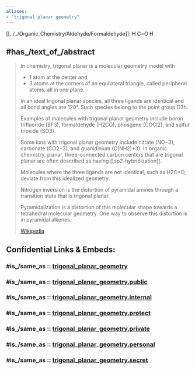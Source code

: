 ```yaml
---
aliases:
- "trigonal planar geometry"
---
```


[[../../Organic_Chemistry/Aldehyde/Formaldehyde]]: 
H
  C=O
H

## #has_/text_of_/abstract 

> In chemistry, trigonal planar is a molecular geometry model with 
> - 1 atom at the center and 
> - 3 atoms at the corners of an equilateral triangle, called peripheral atoms, 
> all in one plane. 
> 
> In an ideal trigonal planar species, all three ligands are identical and all bond angles are 120°. 
> Such species belong to the point group D3h. 
> 
> Examples of molecules with trigonal planar geometry include boron trifluoride (BF3), 
> formaldehyde (H2CO), phosgene (COCl2), and sulfur trioxide (SO3). 
> 
> Some ions with trigonal planar geometry include nitrate (NO−3), carbonate (CO2−3), 
> and guanidinium (C(NH2)+3). 
> In organic chemistry, planar, three-connected carbon centers that are trigonal planar 
> are often described as having [[sp2-hybridization]].
>
> Molecules where the three ligands are not identical, such as H2C=O, 
> deviate from this idealized geometry. 
> 
> Nitrogen inversion is the distortion of pyramidal amines through a transition state that is trigonal planar.
>
> Pyramidalization is a distortion of this molecular shape towards a tetrahedral molecular geometry. 
> One way to observe this distortion is in pyramidal alkenes.
>
> [Wikipedia](https://en.wikipedia.org/wiki/Trigonal%20planar%20molecular%20geometry)


## Confidential Links & Embeds: 

### #is_/same_as :: [trigonal_planar_geometry](/_Standards/Chemistry/Chemical_Element/Group-15-Nitrogen/trigonal_planar_geometry.md) 

### #is_/same_as :: [trigonal_planar_geometry.public](/_public/Chemistry/Chemical_Element/Group-15-Nitrogen/trigonal_planar_geometry.public.md) 

### #is_/same_as :: [trigonal_planar_geometry.internal](/_internal/Chemistry/Chemical_Element/Group-15-Nitrogen/trigonal_planar_geometry.internal.md) 

### #is_/same_as :: [trigonal_planar_geometry.protect](/_protect/Chemistry/Chemical_Element/Group-15-Nitrogen/trigonal_planar_geometry.protect.md) 

### #is_/same_as :: [trigonal_planar_geometry.private](/_private/Chemistry/Chemical_Element/Group-15-Nitrogen/trigonal_planar_geometry.private.md) 

### #is_/same_as :: [trigonal_planar_geometry.personal](/_personal/Chemistry/Chemical_Element/Group-15-Nitrogen/trigonal_planar_geometry.personal.md) 

### #is_/same_as :: [trigonal_planar_geometry.secret](/_secret/Chemistry/Chemical_Element/Group-15-Nitrogen/trigonal_planar_geometry.secret.md)

